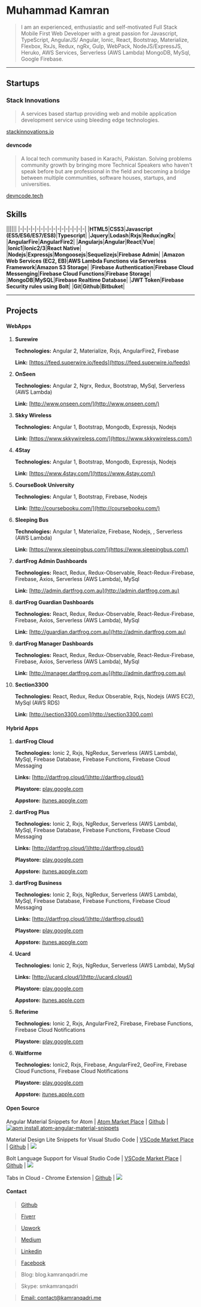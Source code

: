 # Muhammad Kamran

> I am an experienced, enthusiastic and self-motivated Full Stack Mobile First Web Developer with a great passion for Javascript, TypeScript, AngularJS/ Angular, Ionic, React, Bootstrap, Materialize, Flexbox, RxJs, Redux, ngRx, Gulp, WebPack, NodeJS/ExpressJS, Heruko, AWS Services, Serverless (AWS Lambda) MongoDB, MySql, Google Firebase.

***

## Startups

### Stack Innovations

> A services based startup providing web and mobile application development service using bleeding edge technologies.

[stackinnovations.io](stackinnovations.io)

#### devncode

 > A local tech community based in Karachi, Pakistan. Solving problems community growth by bringing more Technical Speakers who haven't speak before but are professional in the field and becoming a bridge between multiple communities, software houses, startups, and universities.

[devncode.tech](devncode.tech)

## Skills

||||||
|-|-|-|-|-|-|-|-|-|-|-|-|-|-|-|-|
|**HTML5**|**CSS3**|**Javascript (ES5/ES6/ES7/ES8)**|**Typescript**|
|**Jquery**|**Lodash**|**Rxjs**|**Redux**|**ngRx**|
|**AngularFire**|**AngularFire2**|
|**Angularjs**|**Angular**|**React**|**Vue**|
|**Ionic1**|**Ionic2/3**|**React Native**|
|**Nodejs**|**Expressjs**|**Mongoosejs**|**Sequelizejs**|**Firebase Admin**|
|**Amazon Web Services (EC2, EB)**|**AWS Lambda Functions via Serverless Framework**|**Amazon S3 Storage**|
|**Firebase Authentication**|**Firebase Cloud Messenging**|**Firebase Cloud Functions**|**Firebase Storage**|
|**MongoDB**|**MySQL**|**Firebase Realtime Database**|
|**JWT Token**|**Firebase Security rules using Bolt**|
|**Git**|**Github**|**Bitbuket**|

***

## Projects

#### WebApps

1. **Surewire**

    **Technologies:** Angular 2, Materialize, Rxjs, AngularFire2, Firebase

    **Link:** [https://feed.superwire.io/feeds](https://feed.superwire.io/feeds)

2. **OnSeen**
    
    **Technologies:** Angular 2, Ngrx, Redux, Bootstrap, MySql, Serverless (AWS Lambda)
    
    **Link:** [http://www.onseen.com/](http://www.onseen.com/)

3. **Skky Wireless**

    **Technologies:** Angular 1, Bootstrap, Mongodb, Expressjs, Nodejs

    **Link:** [https://www.skkywireless.com/](https://www.skkywireless.com/)

4. **4Stay**

    **Technologies:** Angular 1, Bootstrap, Mongodb, Expressjs, Nodejs
    
    **Link:** [https://www.4stay.com/](https://www.4stay.com/)

5. **CourseBook University**

    **Technologies:** Angular 1, Bootstrap, Firebase, Nodejs

    **Link:** [http://coursebooku.com/](http://coursebooku.com/)

6. **Sleeping Bus**

    **Technologies:** Angular 1, Materialize, Firebase, Nodejs, , Serverless (AWS Lambda)

    **Link:** [https://www.sleepingbus.com/](https://www.sleepingbus.com/)

7. **dartFrog Admin Dashboards**

    **Technologies:** React, Redux, Redux-Observable, React-Redux-Firebase, Firebase, Axios, Serverless (AWS Lambda), MySql

    **Link:** [http://admin.dartfrog.com.au](http://admin.dartfrog.com.au)

9. **dartFrog Guardian Dashboards**

    **Technologies:** React, Redux, Redux-Observable, React-Redux-Firebase, Firebase, Axios, Serverless (AWS Lambda), MySql

    **Link:** [http://guardian.dartfrog.com.au](http://admin.dartfrog.com.au)

10. **dartFrog Manager Dashboards**

    **Technologies:** React, Redux, Redux-Observable, React-Redux-Firebase, Firebase, Axios, Serverless (AWS Lambda), MySql

    **Link:** [http://manager.dartfrog.com.au](http://admin.dartfrog.com.au)

11. **Section3300**

    **Technologies:** React, Redux, Redux Obserable, Rxjs, Nodejs (AWS EC2), MySql (AWS RDS)

    **Link:** [http://section3300.com](http://section3300.com)

#### Hybrid Apps

1. **dartFrog Cloud**

    **Technologies:** Ionic 2, Rxjs, NgRedux, Serverless (AWS Lambda), MySql, Firebase Database, Firebase Functions, Firebase Cloud Messaging

    **Links:** [http://dartfrog.cloud/](http://dartfrog.cloud/)
    
    **Playstore:** [play.google.com](https://play.google.com/store/apps/details?id=cloud.dartfrog.basic)

    **Appstore:** [itunes.appgle.com](https://itunes.apple.com/us/app/dartfrog-cloud/id1201223764?ls=1&mt=8)

2. **dartFrog Plus**

    **Technologies:** Ionic 2, Rxjs, NgRedux, Serverless (AWS Lambda), MySql, Firebase Database, Firebase Functions, Firebase Cloud Messaging

    **Links:** [http://dartfrog.cloud/](http://dartfrog.cloud/)
    
    **Playstore:** [play.google.com](https://play.google.com/store/apps/details?id=cloud.dartfrog.plus)

    **Appstore:** [itunes.appgle.com](https://itunes.apple.com/us/app/dartfrog-plus/id1227101953?ls=1&mt=8)

3. **dartFrog Business**

    **Technologies:** Ionic 2, Rxjs, NgRedux, Serverless (AWS Lambda), MySql, Firebase Database, Firebase Functions, Firebase Cloud Messaging

    **Links:** [http://dartfrog.cloud/](http://dartfrog.cloud/)
    
    **Playstore:** [play.google.com](https://play.google.com/store/apps/details?id=cloud.dartfrog.business)

    **Appstore:** [itunes.appgle.com](https://itunes.apple.com/th/app/dartfrog-cloud-business-soho/id1244686179?mt=8)

4. **Ucard**

    **Technologies:** Ionic 2, Rxjs, NgRedux, Serverless (AWS Lambda), MySql

    **Links:** [http://ucard.cloud/](http://ucard.cloud/)
    
    **Playstore:** [play.google.com](https://play.google.com/store/apps/details?id=cloud.ucard.basic)

    **Appstore:** [itunes.apple.com](https://itunes.apple.com/us/app/ucard-cloud/id1216466125?ls=1&mt=8)

5. **Referime**

    **Technologies:** Ionic 2, Rxjs, AngularFire2, Firebase, Firebase Functions, Firebase Cloud Notifications
    
    **Playstore:** [play.google.com](https://play.google.com/store/apps/details?id=com.algorithmous.referime)

5. **Waitforme**

    **Technologies:** Ionic2, Rxjs, Firebase, AngularFire2, GeoFire, Firebase Cloud Functions, Firebase Cloud Notifications
    
    **Playstore:** [play.google.com](https://play.google.com/store/apps/details?id=com.happio.waitforme.rider&hl=en)

    **Appstore:** [itunes.apple.com](https://itunes.apple.com/th/app/waitforme/id1241266805?mt=8)

#### Open Source 

  Angular Material Snippets for Atom | [Atom Market Place](https://atom.io/packages/atom-angular-material-snippets?lipi=urn%3Ali%3Apage%3Ad_flagship3_profile_view_base%3BXvukosGMSaK9Jahp8hzDKw%3D%3D) | [Github](https://github.com/smkamranqadri/atom-angular-material-snippets) | [![apm install atom-angular-material-snippets](https://apm-badges.herokuapp.com/apm/atom-angular-material-snippets.svg)](https://atom.io/packages/atom-angular-material-snippets)
  
  Material Design Lite Snippets for Visual Studio Code | [VSCode Market Place](https://marketplace.visualstudio.com/items?itemName=smkamranqadri.vscode-material-design-lite-snippets) | [Github](https://github.com/smkamranqadri/vscode-material-design-lite-snippets) | ![](https://vsmarketplacebadge.apphb.com/installs-short/smkamranqadri.vscode-material-design-lite-snippets.svg)
  
  Bolt Language Support for Visual Studio Code | [VSCode Market Place](https://marketplace.visualstudio.com/items?itemName=smkamranqadri.vscode-bolt-language) | [Github](https://github.com/smkamranqadri/vscode-bolt-language) | ![](https://vsmarketplacebadge.apphb.com/installs-short/smkamranqadri.vscode-bolt-language.svg)
  
  Tabs in Cloud - Chrome Extension | [Github](https://github.com/smkamranqadri/tabs-in-cloud-chrome-extension) | ![](https://img.shields.io/github/stars/smkamranqadri/tabs-in-cloud-chrome-extension.svg)


#### Contact

> [Github](https://github.com/smkamranqadri)

> [Fiverr](https://www.fiverr.com/smkamranqadri)

> [Upwork](https://www.upwork.com/o/profiles/users/_~0110e972200c426be4/)

> [Medium](https://medium.com/@muhammadkamranqadri)

> [Linkedin](https://www.linkedin.com/in/smkamranqadri/)

> [Facebook](facebook.com/devkamran)

> Blog: blog.kamranqadri.me

> Skype: smkamranqadri

> [Email: contact@kamranqadri.me](mailto:contact@kamranqadri.me)

